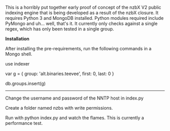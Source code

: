 This is a horribly put together early proof of concept of the nzbX V2 public indexing engine that is being developed as a result of the nzbX closure. It requires Python 3 and MongoDB installed. Python modules required include PyMongo and uh... well, that's it. It currently only checks against a single regex, which has only been tested in a single group.

**Installation**

After installing the pre-requirements, run the following commands in a Mongo shell.

use indexer

var g = { group: 'alt.binaries.teevee', first: 0, last: 0 }

db.groups.insert(g)

-----

Change the username and password of the NNTP host in index.py

Create a folder named nzbs with write permissions.

Run with python index.py and watch the flames. This is currently a performance test.